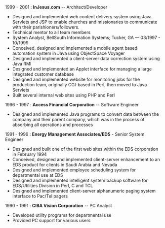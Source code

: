 1999 - 2001
: **InJesus.com** -- Architect/Developer

* Designed and implemented web content delivery system using Java Servlets and JSP to enable churches and missionaries to communicate with their parishioners/followers.
* Technical mentor to all team members
* System Analyst, BellSouth Information Systems; Tucker, GA — 03/1997 - 10/1999
* Conceived, designed and implemented a mobile agent based automation system in Java using ObjectSpace Voyager
* Designed and implemented a client-server data correction system using Java RMI
* Designed and implemented an Applet interface for managing a large integrated customer database
* Designed and implemented website for monitoring jobs for the production team, originally CGI-based in Perl, then moved to Java Servlets
* Built several internal web sites using PHP and Perl

1996 - 1997
: **Access Financial Corporation** -- Software Engineer

* Designed and implemented Java programs to convert data between the company and their parent company, which was in the process of absorbing all operations and processes

1991 - 1996
: **Energy Management Associates/EDS** - Senior System Engineer

* Designed and built one of the first web sites within the EDS corporation in February 1994
* Conceived, designed and implemented client-server enhancement to an EDS product for clients in Saudi Arabia and Nevada
* Designed and implemented employee scheduling system for departmental use at EDS
* Designed and implemented intelligent system backup software for EDS/Utilities Division in Perl, C and TCL
* Designed and implemented client-server alphanumeric paging system interface to Pac/Tel pagers

1990 - 1991
: **CIBA Vision Corporation** -- PC Analyst

* Developed utility programs for departmental use
* Provided PC support for various users
